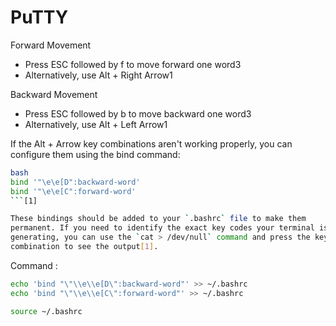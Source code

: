 # PuTTY

Forward Movement

- Press ESC followed by f to move forward one word3
- Alternatively, use Alt + Right Arrow1

Backward Movement

- Press ESC followed by b to move backward one word3
- Alternatively, use Alt + Left Arrow1

If the Alt + Arrow key combinations aren't working properly, you can configure them using the bind command:

```sh
bash
bind '"\e\e[D":backward-word'
bind '"\e\e[C":forward-word'
```[1]

These bindings should be added to your `.bashrc` file to make them
permanent. If you need to identify the exact key codes your terminal is
generating, you can use the `cat > /dev/null` command and press the key
combination to see the output[1].
```
Command : 

```sh
echo 'bind "\"\\e\\e[D\":backward-word"' >> ~/.bashrc
echo 'bind "\"\\e\\e[C\":forward-word"' >> ~/.bashrc

source ~/.bashrc
```
